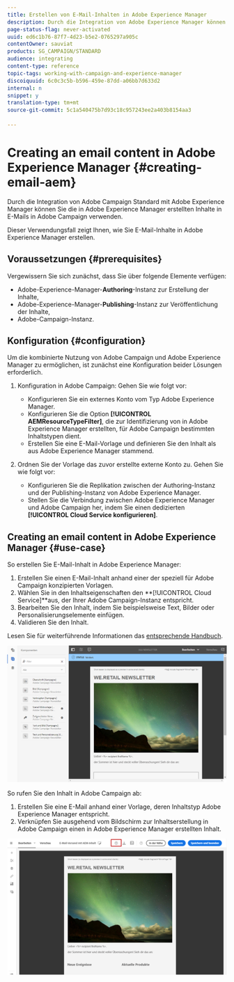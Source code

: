 ```yaml
---
title: Erstellen von E-Mail-Inhalten in Adobe Experience Manager
description: Durch die Integration von Adobe Experience Manager können Sie Inhalte direkt in AEM erstellen und später in Adobe Campaign verwenden.
page-status-flag: never-activated
uuid: ed6c1b76-87f7-4d23-b5e2-0765297a905c
contentOwner: sauviat
products: SG_CAMPAIGN/STANDARD
audience: integrating
content-type: reference
topic-tags: working-with-campaign-and-experience-manager
discoiquuid: 6c0c3c5b-b596-459e-87dd-a06bb7d633d2
internal: n
snippet: y
translation-type: tm+mt
source-git-commit: 5c1a540475b7d93c18c957243ee2a403b8154aa3

---
```



# Creating an email content in Adobe Experience Manager {#creating-email-aem}

Durch die Integration von Adobe Campaign Standard mit Adobe Experience Manager können Sie die in Adobe Experience Manager erstellten Inhalte in E-Mails in Adobe Campaign verwenden.

Dieser Verwendungsfall zeigt Ihnen, wie Sie E-Mail-Inhalte in Adobe Experience Manager erstellen.

## Voraussetzungen {#prerequisites}

Vergewissern Sie sich zunächst, dass Sie über folgende Elemente verfügen:

* Adobe-Experience-Manager-**Authoring**-Instanz zur Erstellung der Inhalte,
* Adobe-Experience-Manager-**Publishing**-Instanz zur Veröffentlichung der Inhalte,
* Adobe-Campaign-Instanz.

## Konfiguration {#configuration}

Um die kombinierte Nutzung von Adobe Campaign und Adobe Experience Manager zu ermöglichen, ist zunächst eine Konfiguration beider Lösungen erforderlich.

1. Konfiguration in Adobe Campaign: Gehen Sie wie folgt vor:

   * Konfigurieren Sie ein externes Konto vom Typ Adobe Experience Manager.
   * Konfigurieren Sie die Option **[!UICONTROL AEMResourceTypeFilter]**, die zur Identifizierung von in Adobe Experience Manager erstellten, für Adobe Campaign bestimmten Inhaltstypen dient.
   * Erstellen Sie eine E-Mail-Vorlage und definieren Sie den Inhalt als aus Adobe Experience Manager stammend.

1. Ordnen Sie der Vorlage das zuvor erstellte externe Konto zu. Gehen Sie wie folgt vor:

   * Konfigurieren Sie die Replikation zwischen der Authoring-Instanz und der Publishing-Instanz von Adobe Experience Manager.
   * Stellen Sie die Verbindung zwischen Adobe Experience Manager und Adobe Campaign her, indem Sie einen dedizierten **[!UICONTROL Cloud Service konfigurieren]**.

## Creating an email content in Adobe Experience Manager {#use-case}

So erstellen Sie E-Mail-Inhalt in Adobe Experience Manager:

1. Erstellen Sie einen E-Mail-Inhalt anhand einer der speziell für Adobe Campaign konzipierten Vorlagen.
1. Wählen Sie in den Inhaltseigenschaften den **[!UICONTROL Cloud Service]**aus, der Ihrer Adobe Campaign-Instanz entspricht.
1. Bearbeiten Sie den Inhalt, indem Sie beispielsweise Text, Bilder oder Personalisierungselemente einfügen.
1. Validieren Sie den Inhalt.

Lesen Sie für weiterführende Informationen das [entsprechende Handbuch](https://docs.adobe.com/content/help/en/experience-manager-65/authoring/aem-adobe-campaign/campaign.html).

![](assets/aem_content.png)

So rufen Sie den Inhalt in Adobe Campaign ab:

1. Erstellen Sie eine E-Mail anhand einer Vorlage, deren Inhaltstyp Adobe Experience Manager entspricht.
1. Verknüpfen Sie ausgehend vom Bildschirm zur Inhaltserstellung in Adobe Campaign einen in Adobe Experience Manager erstellten Inhalt.

![](assets/aem_linked_content.png)

